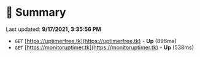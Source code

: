 # 📖 Summary
Last updated: **9/17/2021, 3:35:56 PM**

- `GET` [https://uptimerfree.tk](https://uptimerfree.tk) - **Up** (896ms)
- `GET` [https://monitoruptimer.tk](https://monitoruptimer.tk) - **Up** (538ms)
